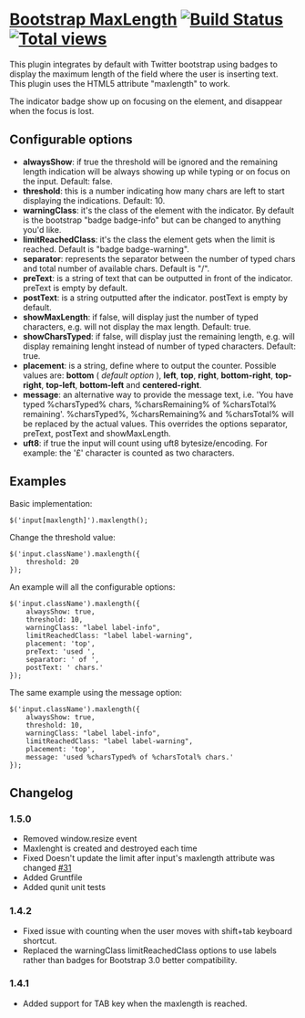 # [Bootstrap MaxLength](http://mimo84.github.com/bootstrap-maxlength/) [![Build Status](https://travis-ci.org/mimo84/bootstrap-maxlength.png?branch=master)](https://travis-ci.org/mimo84/bootstrap-maxlength) [![Total views](https://sourcegraph.com/api/repos/github.com/mimo84/bootstrap-maxlength/counters/views.png)](https://sourcegraph.com/github.com/mimo84/bootstrap-maxlength)


This plugin integrates by default with Twitter bootstrap using badges to display the maximum length of the field where the user is inserting text.
This plugin uses the HTML5 attribute "maxlength" to work.


The indicator badge show up on focusing on the element, and disappear when the focus is lost.

## Configurable options

 * **alwaysShow**: if true the threshold will be ignored and the remaining length indication will be always showing up while typing or on focus on the input. Default: false.
 * **threshold**: this is a number indicating how many chars are left to start displaying the indications. Default: 10.
 * **warningClass**: it's the class of the element with the indicator. By default is the bootstrap "badge badge-info" but can be changed to anything you'd like.
 * **limitReachedClass**: it's the class the element gets when the limit is reached. Default is "badge badge-warning".
 * **separator**: represents the separator between the number of typed chars and total number of available chars. Default is "/".
 * **preText**: is a string of text that can be outputted in front of the indicator. preText is empty by default.
 * **postText**: is a string outputted after the indicator. postText is empty by default.
 * **showMaxLength**: if false, will display just the number of typed characters, e.g. will not display the max length. Default: true.
 * **showCharsTyped**: if false, will display just the remaining length, e.g. will display remaining lenght instead of number of typed characters. Default: true.
 * **placement**: is a string, define where to output the counter. Possible values are: **bottom** ( *default option* ), **left**, **top**, **right**, **bottom-right**, **top-right**, **top-left**, **bottom-left** and **centered-right**.
 * **message**: an alternative way to provide the message text, i.e. 'You have typed %charsTyped% chars, %charsRemaining% of %charsTotal% remaining'. %charsTyped%, %charsRemaining% and %charsTotal% will be replaced by the actual values. This overrides the options separator, preText, postText and showMaxLength.
 * **uft8**: if true the input will count using uft8 bytesize/encoding.  For example: the '£' character is counted as two characters.

## Examples

Basic implementation:

    $('input[maxlength]').maxlength();

Change the threshold value:

    $('input.className').maxlength({
        threshold: 20
    });

An example will all the configurable options:

    $('input.className').maxlength({
        alwaysShow: true,
        threshold: 10,
        warningClass: "label label-info",
        limitReachedClass: "label label-warning",
        placement: 'top',
        preText: 'used ',
        separator: ' of ',
        postText: ' chars.'
    });

The same example using the message option:

    $('input.className').maxlength({
        alwaysShow: true,
        threshold: 10,
        warningClass: "label label-info",
        limitReachedClass: "label label-warning",
        placement: 'top',
        message: 'used %charsTyped% of %charsTotal% chars.'
    });

## Changelog

### 1.5.0

*   Removed window.resize event
*   Maxlenght is created and destroyed each time
*   Fixed Doesn't update the limit after input's maxlength attribute was changed [#31](https://github.com/mimo84/bootstrap-maxlength/issues/31)
*   Added Gruntfile
*   Added qunit unit tests

### 1.4.2

* Fixed issue with counting when the user moves with shift+tab keyboard shortcut.
* Replaced the warningClass limitReachedClass options to use labels rather than badges for Bootstrap 3.0 better compatibility.

### 1.4.1

* Added support for TAB key when the maxlength is reached.